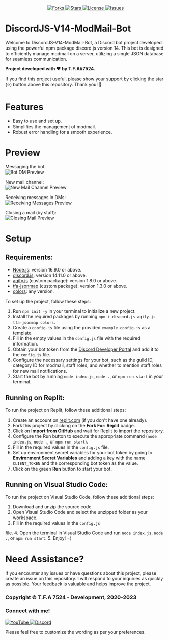 <p align="center">
    <a href="https://github.com/TFAGaming/DiscordJS-V14-ModMail-Bot">
        <img src="https://img.shields.io/github/forks/TFAGaming/DiscordJS-V14-ModMail-Bot?label=Forks&color=lime&logo=githubactions&logoColor=lime" alt="Forks">
    </a>
    <a href="https://github.com/TFAGaming/DiscordJS-V14-ModMail-Bot/stargazers">
        <img src="https://img.shields.io/github/stars/TFAGaming/DiscordJS-V14-ModMail-Bot?label=Stars&color=yellow&logo=reverbnation&logoColor=yellow" alt="Stars">
    </a>
    <a href="https://github.com/TFAGaming/DiscordJS-V14-ModMail-Bot/blob/main/LICENSE">
        <img src="https://img.shields.io/github/license/TFAGaming/DiscordJS-V14-ModMail-Bot?label=License&color=808080&logo=gitbook&logoColor=808080" alt="License">
    </a>
    <a href="https://github.com/TFAGaming/DiscordJS-V14-ModMail-Bot/issues">
        <img src="https://img.shields.io/github/issues/TFAGaming/DiscordJS-V14-ModMail-Bot?label=Issues&color=red&logo=ifixit&logoColor=red" alt="Issues">
    </a>
</p>

# DiscordJS-V14-ModMail-Bot

Welcome to DiscordJS-V14-ModMail-Bot, a Discord bot project developed using the powerful npm package discord.js version 14. This bot is designed to efficiently manage modmail on a server, utilizing a single JSON database for seamless communication.

**Project developed with ❤ by T.F.A#7524.**

If you find this project useful, please show your support by clicking the star (⭐️) button above this repository. Thank you! 🙏

# Features

- Easy to use and set up.
- Simplifies the management of modmail.
- Robust error handling for a smooth experience.

# Preview

Messaging the bot:<br>
<img src="https://media.discordapp.net/attachments/1111644651036876822/1121556887905779836/2023-06-22_22_41_31-TypeScript_Bot_-_Discord.png" alt="Bot DM Preview">

New mail channel:<br>
<img src="https://media.discordapp.net/attachments/1111644651036876822/1121556888853692528/2023-06-22_22_44_26-849413565487382578___The_unverified_bots_gang_-_Discord.png?width=742&height=676" alt="New Mail Channel Preview">

Receiving messages in DMs:<br>
<img src="https://media.discordapp.net/attachments/1111644651036876822/1121556888157442090/2023-06-22_22_44_08-TypeScript_Bot_-_Discord.png" alt="Receiving Messages Preview">

Closing a mail (by staff):<br>
<img src="https://media.discordapp.net/attachments/1111644651036876822/1121557698824130570/2023-06-22_22_49_26-TypeScript_Bot_-_Discord.png" alt="Closing Mail Preview">

# Setup

## Requirements:

- [Node.js](https://nodejs.org/en/): version 16.9.0 or above.
- [discord.js](https://www.npmjs.com/package/discord.js): version 14.11.0 or above.
- [aqify.js](https://www.npmjs.com/package/aqify.js) (custom package): version 1.8.0 or above.
- [tfa-jsonmap](https://www.npmjs.com/package/tfa-jsonmap) (custom package): version 1.3.0 or above.
- [colors](https://www.npmjs.com/package/ms): any version.

To set up the project, follow these steps:

1. Run `npm init -y` in your terminal to initialize a new project.
2. Install the required packages by running `npm i discord.js aqify.js tfa-jsonmap colors`.
3. Create a `config.js` file using the provided `example.config.js` as a template.
4. Fill in the empty values in the `config.js` file with the required information.
5. Obtain your bot token from the [Discord Developer Portal](https://discord.com/developers) and add it to the `config.js` file.
6. Configure the necessary settings for your bot, such as the guild ID, category ID for modmail, staff roles, and whether to mention staff roles for new mail notifications.
7. Start the bot by running `node index.js`, `node .`, or `npm run start` in your terminal.

## Running on Replit:

To run the project on Replit, follow these additional steps:

1. Create an account on [replit.com](https://www.replit.com) (if you don't have one already).
2. Fork this project by clicking on the **Fork For: Replit** badge.
3. Click on **Import from GitHub** and wait for Replit to import the repository.
4. Configure the Run button to execute the appropriate command (`node index.js`, `node .`, or `npm run start`).
5. Fill in the required values in the `config.js` file.
6. Set up environment secret variables for your bot token by going to **Environment Secret Variables** and adding a key with the name `CLIENT_TOKEN` and the corresponding bot token as the value.
7. Click on the green **Run** button to start your bot.

## Running on Visual Studio Code:

To run the project on Visual Studio Code, follow these additional steps:

1. Download and unzip the source code.
2. Open Visual Studio Code and select the unzipped folder as your workspace.
3. Fill in the required values in the `config.js`

file. 4. Open the terminal in Visual Studio Code and run `node index.js`, `node .`, or `npm run start`. 5. Enjoy! =)

# Need Assistance?

If you encounter any issues or have questions about this project, please create an issue on this repository. I will respond to your inquiries as quickly as possible. Your feedback is valuable and helps improve the project.

### **Copyright © T.F.A 7524 - Development, 2020-2023**

### Connect with me!

<a href='https://www.youtube.com/c/TFA7524' target="_blank">
    <img alt='YouTube' src='https://img.shields.io/badge/YouTube-100000?style=social&logo=YouTube&logoColor=FF0000&labelColor=000000&color=EAE9E9'/>
</a>
<a href='https://dsc.gg/codingdevelopment' target="_blank">
    <img alt='Discord' src='https://img.shields.io/badge/Discord-100000?style=social&logo=Discord&logoColor=5865F2&labelColor=000000&color=EAE9E9'/>
</a>

Please feel free to customize the wording as per your preferences.
